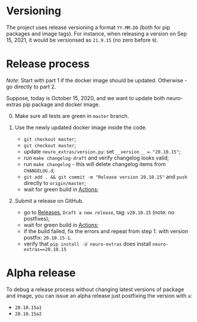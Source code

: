 # Versioning

The project uses release versioning a format `YY.MM.DD` (both for pip packages and image tags). For instance, when releasing a version on Sep 15, 2021, it would be versionsed as `21.9.15` (no zero before `9`).


# Release process

*Note*: Start with part 1 if the docker image should be updated. Otherwise - go directly to part 2.

Suppose, today is October 15, 2020, and we want to update both neuro-extras pip package and docker image.

0. Make sure all tests are green in `master` branch.

1. Use the newly updated docker image inside the code.
    - `git checkout master`;
    - `git checkout master`;
    - update `neuro_extras/version.py`: set `__version__ = "20.10.15"`;
    - run `make changelog-draft` and verify changelog looks valid;
    - run `make changelog` - this will delete changelog items from `CHANGELOG.d`;
    - `git add . && git commit -m "Release version 20.10.15"` and `push` directly to `origin/master`;
    - wait for green build in [Actions](https://github.com/neuro-inc/neuro-extras/actions);

2. Submit a release on GitHub.
    - go to [Releases](https://github.com/neuro-inc/neuro-extras/releases/), `Draft a new release`, tag: `v20.10.15` (note: no postfixes);
    - wait for green build in [Actions](https://github.com/neuro-inc/neuro-extras/actions);
    - if the build failed, fix the errors and repeat from step 1. with version postfix: `20.10.15-1`.
    - verify that `pip install -U neuro-extras` does install `neuro-extras==20.10.15`


# Alpha release

To debug a release process without changing latest versions of package and image, you can issue an alpha release just postfixing the version with `a`:
- `20.10.15a1`
- `20.10.15a2`
